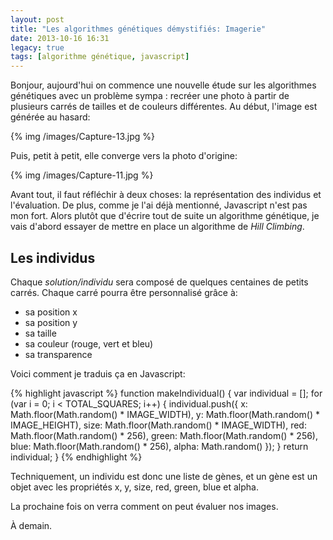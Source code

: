 ```yaml
---
layout: post
title: "Les algorithmes génétiques démystifiés: Imagerie"
date: 2013-10-16 16:31
legacy: true
tags: [algorithme génétique, javascript]
---
```




Bonjour, aujourd'hui on commence une nouvelle étude sur les algorithmes
génétiques avec un problème sympa : recréer une photo à partir de plusieurs
carrés de tailles et de couleurs différentes. Au début, l'image est
générée au hasard:

{% img /images/Capture-13.jpg %}

Puis, petit à petit, elle converge vers la photo d'origine:

{% img /images/Capture-11.jpg %}

<!-- more -->

Avant tout, il faut réfléchir à deux choses: la représentation des individus
et l'évaluation. De plus, comme je l'ai déjà mentionné, Javascript n'est pas
mon fort. Alors plutôt que d'écrire tout de suite un algorithme génétique, je
vais d'abord essayer de mettre en place un algorithme de *Hill Climbing*.

Les individus
---------------
Chaque *solution/individu* sera composé de quelques centaines de petits carrés.
Chaque carré pourra être personnalisé grâce à:

- sa position x
- sa position y
- sa taille
- sa couleur (rouge, vert et bleu)
- sa transparence

Voici comment je traduis ça en Javascript:

{% highlight javascript %}
function makeIndividual() {
  var individual = [];
  for (var i = 0; i < TOTAL_SQUARES; i++) {
    individual.push({
      x: Math.floor(Math.random() * IMAGE_WIDTH),
      y: Math.floor(Math.random() * IMAGE_HEIGHT),
      size: Math.floor(Math.random() * IMAGE_WIDTH),
      red: Math.floor(Math.random() * 256),
      green: Math.floor(Math.random() * 256),
      blue: Math.floor(Math.random() * 256),
      alpha: Math.random()
    });
  }
  return individual;
}
{% endhighlight %}

Techniquement, un individu est donc une liste de gènes, et un gène est un
objet avec les propriétés x, y, size, red, green, blue et alpha.

La prochaine fois on verra comment on peut évaluer nos images.





À demain.



